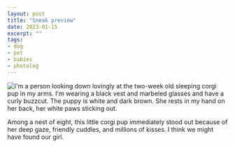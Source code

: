 ```yaml
---
layout: post
title: "Sneak preview"
date: 2023-01-15
excerpt: ""
tags:
- dog
- pet
- babies
- photolog
---
```

![I'm a person looking down lovingly at the two-week old sleeping corgi pup in my arms. I'm wearing a black vest and marbeled glasses and have a curly buzzcut. The puppy is white and dark brown. She rests in my hand on her back, her white paws sticking out.](https://res.cloudinary.com/dbi2zounq/image/upload/c_scale,w_1000/v1673806575/zinzy.website/2023-01-15-preview_kwj3ww.jpg)

Among a nest of eight, this little corgi pup immediately stood out because of her deep gaze, friendly cuddles, and millions of kisses. I think we might have found our girl.
